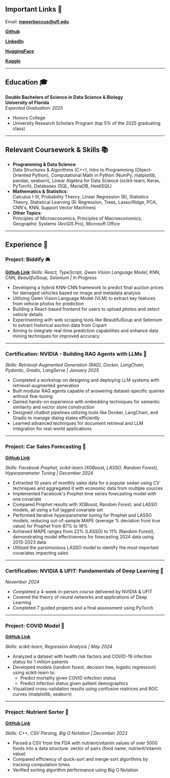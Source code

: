 ## Important Links 🤝

Email: **mpeerboccus@ufl.edu**

**[Github](https://github.com/marcuspeerboccus)**

**[LinkedIn](https://www.linkedin.com/in/marcus-peerboccus-52086a1b8/)**

**[HuggingFace](https://huggingface.co/marcuspeerboccus)**

**[Kaggle](https://www.kaggle.com/marcusp03)**

---

## Education 🎓
**Double Bachelors of Science in Data Science & Biology**  
**University of Florida**  
*Expected Graduation: 2025*  

- Honors College  
- University Research Scholars Program (top 5% of the 2025 graduating class)

---

## Relevant Coursework & Skills 📚
- **Programming & Data Science**:  
  Data Structures & Algorithms (C++), Intro to Programming (Object-Oriented Python), Computational Math in Python (NumPy, matplotlib, pandas, seaborn), Linear Algebra for Data Science (scikit-learn, Keras, PyTorch), Databases (SQL, MariaDB, HeidiSQL)
- **Mathematics & Statistics**:  
  Calculus I-III, Probability Theory, Linear Regression (R), Statistics Theory, Statistical Learning (R: Regression, Trees, Lasso/Ridge, PCA, CNN's, KNN, Support Vector Machines)
- **Other Topics**:  
  Principles of Microeconomics, Principles of Macroeconomics, Geographic Systems (ArcGIS Pro), Microsoft Office  

---

## Experience 🔨
### Project: Biddify 🚘
**[Github Link](https://github.com/marcuspeerboccus/Biddify/)**
*Skills: React, TypeScript, Qwen Vision Language Model, KNN, CNN, BeautifulSoup, Selenium | In Progress*  
- Developing a hybrid KNN-CNN framework to predict final auction prices for damaged vehicles based on image and metadata analysis  
- Utilizing Qwen Vision Language Model (VLM) to extract key features from vehicle photos for prediction  
- Building a React-based frontend for users to upload photos and select vehicle details  
- Experimenting with web scraping tools like BeautifulSoup and Selenium to extract historical auction data from Copart  
- Aiming to integrate real-time prediction capabilities and enhance data mining techniques for improved accuracy  

---

### Certification: NVIDIA - Building RAG Agents with LLMs 🧠  
*Skills: Retrieval-Augmented Generation (RAG), Docker, LangChain, Pydantic, Gradio, LangServe | January 2025*  
- Completed a workshop on designing and deploying LLM systems with retrieval-augmented generation  
- Built modular RAG agents capable of answering dataset-specific queries without fine-tuning  
- Gained hands-on experience with embedding techniques for semantic similarity and vector store construction  
- Designed chatbot pipelines utilizing tools like Docker, LangChain, and Gradio to manage dialog states efficiently  
- Learned advanced techniques for document retrieval and LLM integration for real-world applications  

---

### Project: Car Sales Forecasting 🚗  
**[Github Link](https://github.com/marcuspeerboccus/Q50-Forecasting)**

*Skills: Facebook Prophet, scikit-learn (XGBoost, LASSO, Random Forest), Hyperparameter Tuning | December 2024*  
- Extracted 10 years of monthly sales data for a popular sedan using CV techniques and aggregated it with economic data from multiple sources  
- Implemented Facebook's Prophet time series forecasting model with one covariate  
- Compared Prophet results with XGBoost, Random Forest, and LASSO models, all using a full lagged covariate set  
- Performed iterative hyperparameter tuning for Prophet and LASSO models, reducing out-of-sample MAPE (average % deviation from true value) for Prophet from 87% to 16%  
- Achieved MAPE ranges from 22% (LASSO) to 11% (Random Forest), demonstrating model effectiveness for forecasting 2024 data using 2013-2023 data 
- Utilized the parsimonious LASSO model to identify the most important covariates impacting sales  

---

### Certification: NVIDIA & UFIT: Fundamentals of Deep Learning 🧠
*November 2024*  
- Completed a 4-week in-person course delivered by NVIDIA & UFIT
- Covered the theory of neural networks and applications of Deep Learning
- Completed 7 guided projects and a final assessment using PyTorch  

---

### Project: COVID Model 🦠
**[GitHub Link](https://github.com/marcuspeerboccus/COVID-19-Analysis)**

*Skills: scikit-learn, Regression Analysis | May 2024*  
- Analyzed a dataset with health risk factors and COVID-19 infection status for 1 million patients
- Developed models (random forest, decision tree, logistic regression) using scikit-learn to:
  - Predict mortality given COVID infection status
  - Predict infection status given patient demographics  
- Visualized cross-validation results using confusion matrices and ROC curves (matplotlib, seaborn)  

---

### Project: Nutrient Sorter 🍏
**[GitHub Link](https://github.com/ShreyasKodela/Project3_Group20)**

*Skills: C++, CSV Parsing, Big O Notation | December 2023*  
- Parsed a CSV from the FDA with nutrient/vitamin values of over 5000 foods into a data structure: vector of pairs (food name, nutrient/vitamin value)  
- Compared efficiency of quick-sort and merge-sort algorithms by tracking computation times  
- Verified sorting algorithm performance using Big O Notation  




